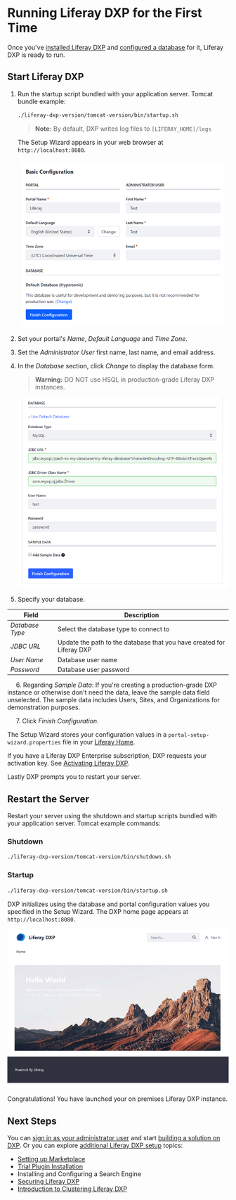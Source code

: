 # Running Liferay DXP for the First Time

Once you've [installed Liferay DXP](./installing-a-liferay-dxp-tomcat-bundle.md#installing) and [configured a database](configuring-a-database.md) for it, Liferay DXP is ready to run.

## Start Liferay DXP

1. Run the startup script bundled with your application server. Tomcat bundle example:

    ```bash
    ./liferay-dxp-version/tomcat-version/bin/startup.sh
    ```

    > **Note:** By default, DXP writes log files to `[LIFERAY_HOME]/logs`

    The Setup Wizard appears in your web browser at `http://localhost:8080`.

    ![On completing startup, DXP launches a web browser that displays the Basic Configuration page.](./running-liferay-dxp-for-the-first-time/images/01.png)

2. Set your portal's *Name*, *Default Language* and *Time Zone*.

3. Set the *Administrator User* first name, last name, and email address.

4. In the *Database* section, click *Change* to display the database form.

    > **Warning:** DO NOT use HSQL in production-grade Liferay DXP instances.

    ![The Setup Wizard's database form lets you specify the database you created for DXP.](./running-liferay-dxp-for-the-first-time/images/02.png)

5. Specify your database.

| Field | Description |
| --- | --- |
| *Database Type* | Select the database type to connect to |
| *JDBC URL* | Update the path to the database that you have created for Liferay DXP |
| *User Name* | Database user name |
| *Password* | Database user password |

&nbsp;&nbsp;&nbsp;&nbsp;&nbsp;6\. Regarding *Sample Data*: If you're creating a production-grade DXP instance or otherwise don't need the data, leave the sample data field unselected. The sample data includes Users, Sites, and Organizations for demonstration purposes.

&nbsp;&nbsp;&nbsp;&nbsp;&nbsp;7\. Click *Finish Configuration*.

The Setup Wizard stores your configuration values in a `portal-setup-wizard.properties` file in your [Liferay Home](../reference/liferay-home.md).

If you have a Liferay DXP Enterprise subscription, DXP requests your activation key. See [Activating Liferay DXP](./activating-liferay-dxp.md).

Lastly DXP prompts you to restart your server.

## Restart the Server

Restart your server using the shutdown and startup scripts bundled with your application server. Tomcat example commands:

### Shutdown

```bash
./liferay-dxp-version/tomcat-version/bin/shutdown.sh
```

### Startup

```bash
./liferay-dxp-version/tomcat-version/bin/startup.sh
```

DXP initializes using the database and portal configuration values you specified in the Setup Wizard. The DXP home page appears at `http://localhost:8080`.

![Once you've configured DXP and restarted the server, the DXP home page appears and is ready for you to sign in!](./running-liferay-dxp-for-the-first-time/images/03.png)

Congratulations! You have launched your on premises Liferay DXP instance.

## Next Steps

You can [sign in as your administrator user](../../getting-started/introduction-to-the-admin-account.md) and start [building a solution on DXP](../../building-solutions-on-dxp/README.md). Or you can explore [additional Liferay DXP setup](../setting-up-liferay-dxp/setting-up-liferay-dxp.md) topics:

* [Setting up Marketplace](../setting-up-liferay-dxp/setting-up-marketplace.md)
* [Trial Plugin Installation](../setting-up-liferay-dxp/trial-plugin-installation.md)
* Installing and Configuring a Search Engine
* [Securing Liferay DXP](../securing-liferay/01-securing-liferay.md)
* [Introduction to Clustering Liferay DXP](../setting-up-liferay-dxp/configuring-clustering-for-high-availability/01-introduction-to-clustering-liferay-dxp.md)
